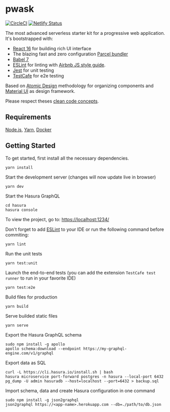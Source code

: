 # pwask

[![CircleCI](https://circleci.com/gh/7s4r/pwask/tree/master.svg?style=svg)](https://circleci.com/gh/7s4r/pwask/tree/master)
[![Netlify Status](https://api.netlify.com/api/v1/badges/8385db4c-771c-499c-897c-b0e97c81fc30/deploy-status)](https://app.netlify.com/sites/pwask/deploys)

The most advanced serverless starter kit for a progressive web application.
It's bootstrapped with:
* [React 16](https://reactjs.org/docs/getting-started.html) for building rich UI interface
* The blazing fast and zero configuration [Parcel bundler](https://parceljs.org/getting_started.html)
* [Babel 7](https://babeljs.io/)
* [ESLint](https://eslint.org/) for linting with [Airbnb JS style guide](https://github.com/airbnb/javascript).
* [Jest](https://jestjs.io/) for unit testing
* [TestCafe](https://devexpress.github.io/testcafe/documentation/getting-started/) for e2e testing

Based on [Atomic Design](http://atomicdesign.bradfrost.com/chapter-2/) methodology for organizing components and [Material UI](https://material-ui.com/getting-started/usage/) as design framework.

Please respect theses [clean code concepts](https://github.com/ryanmcdermott/clean-code-javascript).

## Requirements
[Node.js](https://nodejs.org/), [Yarn](https://yarnpkg.com/en/docs/install), [Docker](https://www.docker.com/get-started)

## Getting Started

To get started, first install all the necessary dependencies.
```
yarn install
```

Start the development server (changes will now update live in browser)
```
yarn dev
```

Start the Hasura GraphQL
```
cd hasura
hasura console
```

To view the project, go to: [https://localhost:1234/](https://localhost:1234/)

Don't forget to add [ESLint](https://eslint.org/docs/user-guide/getting-started) to your IDE or run the following command before commiting:
```
yarn lint
```

Run the unit tests
```
yarn test:unit
```

Launch the end-to-end tests (you can add the extension `TestCafe test runner` to run in your favorite IDE)
```
yarn test:e2e
```

Build files for production
```
yarn build
```

Serve builded static files
```
yarn serve
```

Export the Hasura GraphQL schema
```
sudo npm install -g apollo
apollo schema:download --endpoint https://my-graphql-engine.com/v1/graphql
```

Export data as SQL
```
curl -L https://cli.hasura.io/install.sh | bash
hasura microservice port-forward postgres -n hasura --local-port 6432
pg_dump -U admin hasuradb --host=localhost --port=6432 > backup.sql
```

Import schema, data and create Hasura configuration in one command
```
sudo npm install -g json2graphql
json2graphql https://<app-name>.herokuapp.com --db=./path/to/db.json 
```

